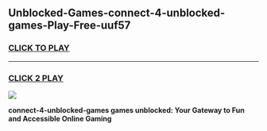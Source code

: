 
## Unblocked-Games-connect-4-unblocked-games-Play-Free-uuf57
<h3>
<a href="https://premium76.site?title=connect-4-unblocked-games&ref=18A1">CLICK TO PLAY</a></h3>
<hr>

<h3>
<a href="https://premium76.site?title=connect-4-unblocked-games&ref=18A1">CLICK 2 PLAY</a>
  
</h3>

<a href="https://premium76.site?title=connect-4-unblocked-games&ref=18A1"><img src="https://clearcache.store/games.png"></a>


**connect-4-unblocked-games games unblocked: Your Gateway to Fun and Accessible Online Gaming**
